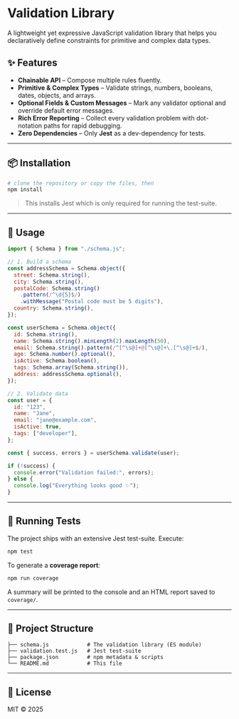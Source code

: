 # Validation Library

A lightweight yet expressive JavaScript validation library that helps you declaratively define constraints for primitive and complex data types.

## ✨ Features

- **Chainable API** – Compose multiple rules fluently.
- **Primitive & Complex Types** – Validate strings, numbers, booleans, dates, objects, and arrays.
- **Optional Fields & Custom Messages** – Mark any validator optional and override default error messages.
- **Rich Error Reporting** – Collect every validation problem with dot-notation paths for rapid debugging.
- **Zero Dependencies** – Only **Jest** as a dev-dependency for tests.

---

## 📦 Installation

```bash
# clone the repository or copy the files, then
npm install
```

> This installs Jest which is only required for running the test-suite.

---

## 🚀 Usage

```js
import { Schema } from "./schema.js";

// 1. Build a schema
const addressSchema = Schema.object({
  street: Schema.string(),
  city: Schema.string(),
  postalCode: Schema.string()
    .pattern(/^\d{5}$/)
    .withMessage("Postal code must be 5 digits"),
  country: Schema.string(),
});

const userSchema = Schema.object({
  id: Schema.string(),
  name: Schema.string().minLength(2).maxLength(50),
  email: Schema.string().pattern(/^[^\s@]+@[^\s@]+\.[^\s@]+$/),
  age: Schema.number().optional(),
  isActive: Schema.boolean(),
  tags: Schema.array(Schema.string()),
  address: addressSchema.optional(),
});

// 2. Validate data
const user = {
  id: "123",
  name: "Jane",
  email: "jane@example.com",
  isActive: true,
  tags: ["developer"],
};

const { success, errors } = userSchema.validate(user);

if (!success) {
  console.error("Validation failed:", errors);
} else {
  console.log("Everything looks good ✨");
}
```

---

## 🧪 Running Tests

The project ships with an extensive Jest test-suite. Execute:

```bash
npm test
```

To generate a **coverage report**:

```bash
npm run coverage
```

A summary will be printed to the console and an HTML report saved to `coverage/`.

---

## 📄 Project Structure

```text
├── schema.js            # The validation library (ES module)
├── validation.test.js   # Jest test-suite
├── package.json         # npm metadata & scripts
└── README.md            # This file
```

---

## 📝 License

MIT © 2025
